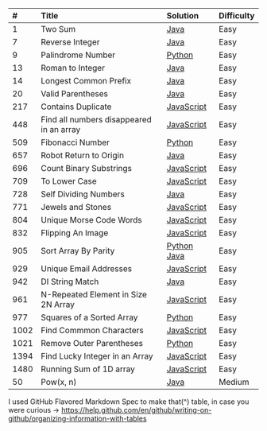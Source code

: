 |#  |Title                                   |Solution  |Difficulty|
|:--|:---------------------------------------|:---------|:---------|
|1|Two Sum                                   |[Java](https://github.com/nimpod/leetcode/blob/master/algorithms/two-sum/Main.java)|Easy         |
|7|Reverse Integer                           |[Java](https://github.com/nimpod/leetcode/blob/master/algorithms/reverse-integer/Main.java)|Easy         |
|9|Palindrome Number                         |[Python](https://github.com/nimpod/leetcode/blob/master/algorithms/palindrome-number/Main.py)|Easy         |
|13|Roman to Integer                         |[Java](https://github.com/nimpod/leetcode/blob/master/algorithms/roman-to-integer/Main.java)|Easy         |
|14|Longest Common Prefix                    |[Java](https://github.com/nimpod/leetcode/blob/master/algorithms/longest-common-prefix/Main.java)|Easy         |
|20|Valid Parentheses                        |[Java](https://github.com/nimpod/leetcode/blob/master/algorithms/valid-parentheses/Main.java)|Easy         |
|217|Contains Duplicate                      |[JavaScript](https://github.com/nimpod/leetcode/blob/master/algorithms/contains-duplicate/index.js)|Easy      |
|448|Find all numbers disappeared in an array|[JavaScript](https://github.com/nimpod/leetcode/blob/master/algorithms/find-all-numbers-disappeared-in-an-array/index.js)|Easy      |
|509|Fibonacci Number                        |[Python](https://github.com/nimpod/leetcode/blob/master/algorithms/fibonacci-number/Main.py)|Easy      |
|657|Robot Return to Origin                  |[Java](https://github.com/nimpod/leetcode/blob/master/algorithms/robot-returns-to-origin/Main.java)|Easy      |
|696|Count Binary Substrings                 |[JavaScript](https://github.com/nimpod/leetcode/blob/master/algorithms/count-binary-substrings/index.js)|Easy      |
|709|To Lower Case                           |[JavaScript](https://github.com/nimpod/leetcode/tree/master/algorithms/to-lower-case/index.js)                      |Easy      |
|728|Self Dividing Numbers                   |[Java](https://github.com/nimpod/leetcode/blob/master/algorithms/self-dividing-numbers/Main.java)|Easy      |
|771|Jewels and Stones                       |[JavaScript](https://github.com/nimpod/leetcode/blob/master/algorithms/jewels-and-stones/index.js)                  |Easy      |
|804|Unique Morse Code Words                 |[JavaScript](https://github.com/nimpod/leetcode/blob/master/algorithms/unique-morse-code-words/index.js)            |Easy      |
|832|Flipping An Image                       |[JavaScript](https://github.com/nimpod/leetcode/blob/master/algorithms/flipping-an-image/index.js)|Easy      |
|905|Sort Array By Parity                    |[Python](https://github.com/nimpod/leetcode/blob/master/algorithms/sort-array-by-parity/main.py)  [Java](https://github.com/nimpod/leetcode/blob/master/algorithms/sort-array-by-parity/Main.java)|Easy      |
|929|Unique Email Addresses                  |[JavaScript](https://github.com/nimpod/leetcode/blob/master/algorithms/unique-email-addresses/index.js)             |Easy      |
|942|DI String Match                         |[Java](https://github.com/nimpod/leetcode/blob/master/algorithms/di-string-match/Main.java)|Easy      |
|961|N-Repeated Element in Size 2N Array     |[JavaScript](https://github.com/nimpod/leetcode/blob/master/algorithms/N-repeated-element-in-size-2N-array/index.js)|Easy      |
|977|Squares of a Sorted Array               |[Python](https://github.com/nimpod/leetcode/blob/master/algorithms/squares-of-a-sorted-array/Main.java)             |Easy      |
|1002|Find Commmon Characters                |[JavaScript](https://github.com/nimpod/leetcode/blob/master/algorithms/find-common-characters/Main.java)            |Easy      |
|1021|Remove Outer Parentheses               |[Python](https://github.com/nimpod/leetcode/blob/master/algorithms/remove-outermost-parentheses/main.py)|Easy      |
|1394|Find Lucky Integer in an Array         |[JavaScript](https://github.com/nimpod/leetcode/blob/master/algorithms/find-lucky-integer-in-an-array/index.js)|Easy      |
|1480|Running Sum of 1D array                |[JavaScript](https://github.com/nimpod/leetcode/blob/master/algorithms/running-sum/index.js)|Easy         |
|50|Pow(x, n)                                |[Java](https://github.com/nimpod/leetcode/blob/master/algorithms/pow/Main.java)|Medium         |

I used GitHub Flavored Markdown Spec to make that(^) table, in case you were curious -> https://help.github.com/en/github/writing-on-github/organizing-information-with-tables